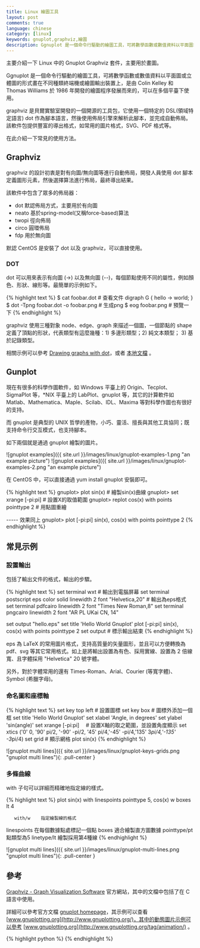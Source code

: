 ```yaml
---
title: Linux 繪圖工具
layout: post
comments: true
language: chinese
category: [linux]
keywords: gnuplot,graphviz,繪圖
description: Ggnuplot 是一個命令行驅動的繪圖工具，可將數學函數或數值資料以平面圖或立體圖的形式畫在不同種類終端機或繪圖輸出裝置上，是由 Colin Kelley 和 Thomas Williams 於 1986 年開發的繪圖程序發展而來的，可以在多個平臺下使用。graphviz 是貝爾實驗室開發的一個開源的工具包，它使用一個特定的 DSL(領域特定語言) dot 作為腳本語言，然後使用佈局引擎來解析此腳本，並完成自動佈局。該軟件包提供豐富的導出格式，如常用的圖片格式，SVG、PDF 格式等。在此介紹一下常見的使用方法。
---
```


主要介紹一下 Linux 中的 Gnuplot Graphviz 套件，主要用於畫圖。

Ggnuplot 是一個命令行驅動的繪圖工具，可將數學函數或數值資料以平面圖或立體圖的形式畫在不同種類終端機或繪圖輸出裝置上，是由 Colin Kelley 和 Thomas Williams 於 1986 年開發的繪圖程序發展而來的，可以在多個平臺下使用。

graphviz 是貝爾實驗室開發的一個開源的工具包，它使用一個特定的 DSL(領域特定語言) dot 作為腳本語言，然後使用佈局引擎來解析此腳本，並完成自動佈局。該軟件包提供豐富的導出格式，如常用的圖片格式，SVG、PDF 格式等。

在此介紹一下常見的使用方法。

<!-- more -->

## Graphviz

graphviz 的設計初衷是對有向圖/無向圖等進行自動佈局，開發人員使用 dot 腳本定義圖形元素，然後選擇算法進行佈局，最終導出結果。

該軟件中包含了眾多的佈局器：

* dot 默認佈局方式，主要用於有向圖
* neato 基於spring-model(又稱force-based)算法
* twopi 徑向佈局
* circo 圓環佈局
* fdp 用於無向圖

默認 CentOS 是安裝了 dot 以及 graphviz，可以直接使用。


### DOT

dot 可以用來表示有向圖 (->) 以及無向圖 (--)，每個節點使用不同的屬性，例如顏色、形狀、線形等。最簡單的示例如下。

{% highlight text %}
$ cat foobar.dot                                # 查看文件
digraph G {
    hello -> world;
}
$ dot -Tpng foobar.dot -o foobar.png            # 生成png
$ eog foobar.png                                # 預覽一下
{% endhighlight %}

graphviz 使用三種對象 node、edge、graph 來描述一個圖，一個節點的 shape 定義了頂點的形狀，代表類型有這麼幾種：1) 多邊形類型；2) 純文本類型； 3) 基於記錄類型。

相關示例可以參考 [Drawing graphs with dot](http://www.graphviz.org/pdf/dotguide.pdf)，或者 [本地文檔](/reference/linux/dotguide.pdf) 。



## Gunplot

現在有很多的科學作圖軟件，如 Windows 平臺上的 Origin、Tecplot、SigmaPlot 等，*NIX 平臺上的 LabPlot、gnuplot 等，其它的計算軟件如 Matlab、Mathematica、Maple、Scilab、IDL、Maxima 等對科學作圖也有很好的支持。

而 gnuplot 是典型的 UNIX 哲學的產物，小巧、靈活、擅長與其他工具協同；既支持命令行交互模式，也支持腳本。

如下兩個就是通過 gnuplot 繪製的圖片。

![gnuplot examples]({{ site.url }}/images/linux/gnuplot-examples-1.png "an example picture")
![gnuplot examples]({{ site.url }}/images/linux/gnuplot-examples-2.png "an example picture")

在 CentOS 中，可以直接通過 yum install gnuplot 安裝即可。

{% highlight text %}
gnuplot> plot sin(x)                              # 繪製sin(x)曲線
gnuplot> set xrange [-pi:pi]                      # 設置X的取值範圍
gnuplot> replot cos(x) with points pointtype 2    # 用點圖重繪

----- 效果同上
gnuplot> plot [-pi:pi] sin(x), cos(x) with points pointtype 2
{% endhighlight %}

## 常見示例

### 設置輸出

包括了輸出文件的格式，輸出的步驟。

{% highlight text %}
set terminal wxt                # 輸出到電腦屏幕
set terminal postscript eps color solid linewidth 2 font "Helvetica,20"  # 輸出為eps格式
set terminal pdfcairo linewidth 2 font "Times New Roman,8"
set terminal pngcairo linewidth 2 font "AR PL UKai CN, 14"

set output "hello.eps"
set title 'Hello World Gnuplot'
plot [-pi:pi] sin(x), cos(x) with points pointtype 2
set output                      # 標示輸出結束
{% endhighlight %}

eps 為 LaTeX 的常用圖片格式，支持高質量的矢量圖形，並且可以方便轉換為 pdf、svg 等其它常用格式。如上是將輸出設置為有色、採用實線、設置為 2 倍線寬、且字體採用 "Helvetica" 20 號字體。

另外，對於字體常用的還有 Times-Roman、Arial、Courier (等寬字體)、Symbol (希臘字母)。

### 命名圖和座標軸

{% highlight text %}
set key top left                  # 設置圖標
set key box                       # 圖標外添加一個框
set title 'Hello World Gnuplot'
set xlabel 'Angle, in degrees'
set ylabel 'sin(angle)'
set xrange [-pi:pi]             　# 設置X軸的取之範圍，並設置角度顯示
set xtics ('0' 0, '90' pi/2, '-90' -pi/2, '45' pi/4,'-45' -pi/4,'135' 3*pi/4,'-135' -3*pi/4)
set grid                          # 顯示網格
plot sin(x)
{% endhighlight %}

![gnuplot multi lines]({{ site.url }}/images/linux/gnuplot-keys-grids.png "gnuplot multi lines"){: .pull-center }

### 多條曲線

with 子句可以詳細而精確地指定線的樣式。

{% highlight text %}
plot sin(x) with linespoints pointtype 5, cos(x) w boxes lt 4

       with/w    指定繪製線的格式
  linespoints    在每個數據點處標記一個點
        boxes    適合繪製直方圖數據
 pointtype/pt    點類型為5
  linetype/lt    繪製採用第4種線
{% endhighlight %}

![gnuplot multi lines]({{ site.url }}/images/linux/gnuplot-multi-lines.png "gnuplot multi lines"){: .pull-center }









<!--

例 5 將數據文件中的數據畫出：

    plot sin(x), ‘1.dat’

其中1.dat 為一數據文件，每一行描述一點座標位置。 內容如下，其中 # 後面的內容為註釋：

    # $Id: 1.dat,v 1.1.1.1 1998/04/15 19:16:40 lhecking Exp $
    -20.000000 -3.041676
    -19.000000 -3.036427
    -18.000000 -3.030596
    -17.000000 -3.024081
    -16.000000 -3.016755
    -15.000000 -3.008456
    ……

圖 2 Plotting sin(x), data file – 1.dat




例 10 Multiplot 示例：
[plain] view plain copy
    set xrange [-pi:pi]
    # gnuplot recommends setting the size and origin before going to multiplot mode
    # This sets up bounding boxes and may be required on some terminals
    set size 1,1
    set origin 0,0

    # Done interactively, this takes gnuplot into multiplot mode
    set multiplot

    # plot the first graph so that it takes a quarter of the screen
    set size 0.5,0.5
    set origin 0,0.5
    plot sin(x)

    # plot the second graph so that it takes a quarter of the screen
    set size 0.5,0.5
    set origin 0,0
    plot 1/sin(x)

    # plot the third graph so that it takes a quarter of the screen
    set size 0.5,0.5
    set origin 0.5,0.5
    plot cos(x)

    # plot the fourth graph so that it takes a quarter of the screen
    set size 0.5,0.5
    set origin 0.5,0
    plot 1/cos(x)

    # On some terminals, nothing gets plotted until this command is issued
    unset multiplot
    # remove all customization
    reset
-->

## 參考

[Graphviz - Graph Visualization Software](http://www.graphviz.org/) 官方網站，其中的文檔中包括了在 C 語言中使用。

詳細可以參考官方文檔 [gnuplot homepage](http://www.gnuplot.info/)，其示例可以查看 [www.gnuplotting.org](http://www.gnuplotting.org/)，其中的動態圖片示例可以參考 [www.gnuplotting.org](http://www.gnuplotting.org/tag/animation/) 。

{% highlight python %}
{% endhighlight %}
